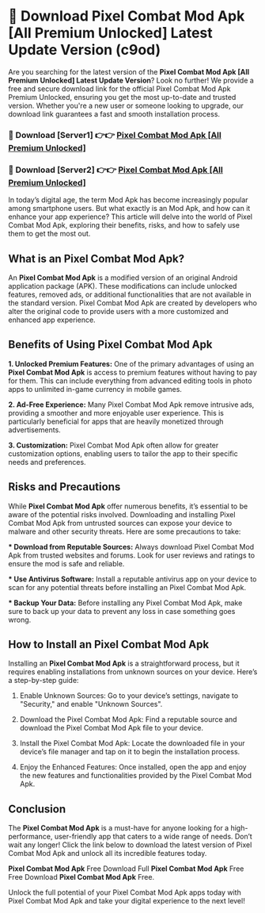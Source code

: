 # 🤖 Download Pixel Combat Mod Apk [All Premium Unlocked] Latest Update Version (c9od)

Are you searching for the latest version of the <strong>Pixel Combat Mod Apk [All Premium Unlocked] Latest Update Version</strong>? Look no further! We provide a free and secure download link for the official Pixel Combat Mod Apk Premium Unlocked, ensuring you get the most up-to-date and trusted version. Whether you're a new user or someone looking to upgrade, our download link guarantees a fast and smooth installation process.


<h3>📌 Download [Server1] 👉👉 <a href="https://hapymods.com?title=Pixel+Combat+Mod+Apk&ref=3B1">Pixel Combat Mod Apk [All Premium Unlocked]</a></h3>

<h3>📌 Download [Server2] 👉👉 <a href="https://hapymods.com?title=Pixel+Combat+Mod+Apk&ref=3B1">Pixel Combat Mod Apk [All Premium Unlocked]</a></h3>


In today’s digital age, the term Mod Apk has become increasingly popular among smartphone users. But what exactly is an Mod Apk, and how can it enhance your app experience? This article will delve into the world of Pixel Combat Mod Apk, exploring their benefits, risks, and how to safely use them to get the most out.


<h2>What is an Pixel Combat Mod Apk?</h2>

An <strong>Pixel Combat Mod Apk</strong> is a modified version of an original Android application package (APK). These modifications can include unlocked features, removed ads, or additional functionalities that are not available in the standard version. Pixel Combat Mod Apk are created by developers who alter the original code to provide users with a more customized and enhanced app experience.


<h2>Benefits of Using Pixel Combat Mod Apk</h2>

<strong> 1. Unlocked Premium Features:</strong> One of the primary advantages of using an <strong>Pixel Combat Mod Apk</strong> is access to premium features without having to pay for them. This can include everything from advanced editing tools in photo apps to unlimited in-game currency in mobile games.

<strong> 2. Ad-Free Experience:</strong> Many Pixel Combat Mod Apk remove intrusive ads, providing a smoother and more enjoyable user experience. This is particularly beneficial for apps that are heavily monetized through advertisements.

<strong> 3. Customization:</strong> Pixel Combat Mod Apk often allow for greater customization options, enabling users to tailor the app to their specific needs and preferences.


<h2>Risks and Precautions</h2>

While <strong>Pixel Combat Mod Apk</strong> offer numerous benefits, it’s essential to be aware of the potential risks involved. Downloading and installing Pixel Combat Mod Apk from untrusted sources can expose your device to malware and other security threats. Here are some precautions to take:

<strong> * Download from Reputable Sources:</strong> Always download Pixel Combat Mod Apk from trusted websites and forums. Look for user reviews and ratings to ensure the mod is safe and reliable.

<strong> * Use Antivirus Software:</strong> Install a reputable antivirus app on your device to scan for any potential threats before installing an Pixel Combat Mod Apk.

<strong> * Backup Your Data:</strong> Before installing any Pixel Combat Mod Apk, make sure to back up your data to prevent any loss in case something goes wrong.


<h2>How to Install an Pixel Combat Mod Apk</h2>

Installing an <strong>Pixel Combat Mod Apk</strong> is a straightforward process, but it requires enabling installations from unknown sources on your device. Here’s a step-by-step guide:

 1. Enable Unknown Sources: Go to your device’s settings, navigate to "Security," and enable "Unknown Sources".

 2. Download the Pixel Combat Mod Apk: Find a reputable source and download the Pixel Combat Mod Apk file to your device.

 3. Install the Pixel Combat Mod Apk: Locate the downloaded file in your device’s file manager and tap on it to begin the installation process.

 4. Enjoy the Enhanced Features: Once installed, open the app and enjoy the new features and functionalities provided by the Pixel Combat Mod Apk.


<h2><strong>Conclusion</strong></h2>

The <strong>Pixel Combat Mod Apk</strong> is a must-have for anyone looking for a high-performance, user-friendly app that caters to a wide range of needs. Don’t wait any longer! Click the link below to download the latest version of Pixel Combat Mod Apk and unlock all its incredible features today.

<strong>Pixel Combat Mod Apk</strong> Free Download Full <strong>Pixel Combat Mod Apk</strong> Free Free Download <strong>Pixel Combat Mod Apk</strong> Free.

Unlock the full potential of your Pixel Combat Mod Apk apps today with Pixel Combat Mod Apk and take your digital experience to the next level!